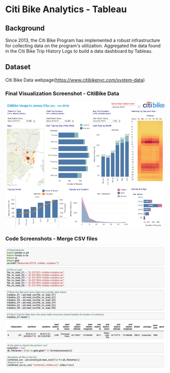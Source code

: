 # Citi Bike Analytics - Tableau 

## Background
Since 2013, the Citi Bike Program has implemented a robust infrastructure for collecting data on the program's utilization. 
Aggregated the data found in the Citi Bike Trip History Logs to build a data dashboard by Tableau.

## Dataset
Citi Bike Data webpage(https://www.citibikenyc.com/system-data)　

### Final Visualization Screenshot - CitiBike Data 
![CitiBike_Tableau](Images/README/Tableau_CitiBike.png)

### Code Screenshots - Merge CSV files
![MergeCSVfiles_Python_1](Images/README/MergeCSVfiles_Python_1.png)
![MergeCSVfiles_Python_2](Images/README/MergeCSVfiles_Python_2.png)

